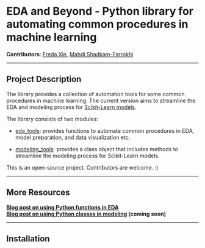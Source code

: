 # EDA and Beyond - Python library for automating common procedures in machine learning 


**Contributors**: [Freda Xin](www.linkedin.com/in/freda-xin), [Mahdi Shadkam-Farrokhi](https://github.com/Shaddyjr)


---
## Project Description 
The library provides a collection of automation tools for some common procedures
in machine learning. The current version aims to streamline the EDA and modeling
process for [Scikit-Learn models](https://scikit-learn.org/stable/). 


The library consists of two modules: 
* [eda_tools](https://github.com/FredaXin/eda_and_beyond/blob/master/eda_and_beyond/eda_tools.py):
  provides functions to automate common procedures in EDA, model
    preparation, and data visualization etc. 

* [modeling_tools](https://github.com/FredaXin/eda_and_beyond/blob/master/eda_and_beyond/modeling_tools.py):
  provides a class object that includes methods to streamline the
    modeling process for Scikit-Learn models. 
 
This is an open-source project. Contributors are welcome. :) 
 

---
## More Resources

**[Blog post on using Python functions in EDA](https://towardsdatascience.com/creating-python-functions-for-exploratory-data-analysis-and-data-cleaning-2c462961bd71?sk=ea9ba027ee85504c078145f442b204b9)**  
**[Blog post on using Python classes in modeling]() (coming soon)**   


--- 
## Installation 



